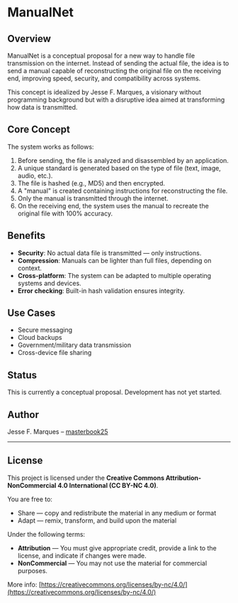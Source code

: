 # ManualNet

## Overview

ManualNet is a conceptual proposal for a new way to handle file transmission on the internet. Instead of sending the actual file, the idea is to send a manual capable of reconstructing the original file on the receiving end, improving speed, security, and compatibility across systems.

This concept is idealized by Jesse F. Marques, a visionary without programming background but with a disruptive idea aimed at transforming how data is transmitted.

## Core Concept

The system works as follows:

1. Before sending, the file is analyzed and disassembled by an application.
2. A unique standard is generated based on the type of file (text, image, audio, etc.).
3. The file is hashed (e.g., MD5) and then encrypted.
4. A "manual" is created containing instructions for reconstructing the file.
5. Only the manual is transmitted through the internet.
6. On the receiving end, the system uses the manual to recreate the original file with 100% accuracy.

## Benefits

- **Security**: No actual data file is transmitted — only instructions.
- **Compression**: Manuals can be lighter than full files, depending on context.
- **Cross-platform**: The system can be adapted to multiple operating systems and devices.
- **Error checking**: Built-in hash validation ensures integrity.

## Use Cases

- Secure messaging
- Cloud backups
- Government/military data transmission
- Cross-device file sharing

## Status

This is currently a conceptual proposal. Development has not yet started.

## Author

Jesse F. Marques – [masterbook25](https://github.com/masterbook25)

---

## License

This project is licensed under the **Creative Commons Attribution-NonCommercial 4.0 International (CC BY-NC 4.0)**.

You are free to:

- Share — copy and redistribute the material in any medium or format  
- Adapt — remix, transform, and build upon the material  

Under the following terms:

- **Attribution** — You must give appropriate credit, provide a link to the license, and indicate if changes were made.
- **NonCommercial** — You may not use the material for commercial purposes.

More info: [https://creativecommons.org/licenses/by-nc/4.0/](https://creativecommons.org/licenses/by-nc/4.0/)

